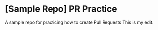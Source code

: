 # [Sample Repo] PR Practice
A sample repo for practicing how to create Pull Requests
This is my edit.
